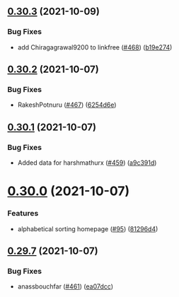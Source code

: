## [0.30.3](https://github.com/EddieHubCommunity/LinkFree/compare/v0.30.2...v0.30.3) (2021-10-09)


### Bug Fixes

* add Chiragagrawal9200 to linkfree ([#468](https://github.com/EddieHubCommunity/LinkFree/issues/468)) ([b19e274](https://github.com/EddieHubCommunity/LinkFree/commit/b19e27455c7a5ab6e9b0400470be361c02dd9af4))



## [0.30.2](https://github.com/EddieHubCommunity/LinkFree/compare/v0.30.1...v0.30.2) (2021-10-07)


### Bug Fixes

* RakeshPotnuru ([#467](https://github.com/EddieHubCommunity/LinkFree/issues/467)) ([6254d6e](https://github.com/EddieHubCommunity/LinkFree/commit/6254d6edc840aa2bd6257d4a7ef8c193d835257d))



## [0.30.1](https://github.com/EddieHubCommunity/LinkFree/compare/v0.30.0...v0.30.1) (2021-10-07)


### Bug Fixes

* Added data for harshmathurx ([#459](https://github.com/EddieHubCommunity/LinkFree/issues/459)) ([a9c391d](https://github.com/EddieHubCommunity/LinkFree/commit/a9c391d1bf8923a608f7181d1679d9cf1bb5a72b))



# [0.30.0](https://github.com/EddieHubCommunity/LinkFree/compare/v0.29.7...v0.30.0) (2021-10-07)


### Features

* alphabetical sorting homepage ([#95](https://github.com/EddieHubCommunity/LinkFree/issues/95)) ([81296d4](https://github.com/EddieHubCommunity/LinkFree/commit/81296d43da86f37766db7ed52018306878009d64))



## [0.29.7](https://github.com/EddieHubCommunity/LinkFree/compare/v0.29.6...v0.29.7) (2021-10-07)


### Bug Fixes

* anassbouchfar ([#461](https://github.com/EddieHubCommunity/LinkFree/issues/461)) ([ea07dcc](https://github.com/EddieHubCommunity/LinkFree/commit/ea07dcc5a55100030e3461f54abc99580aae2487))



